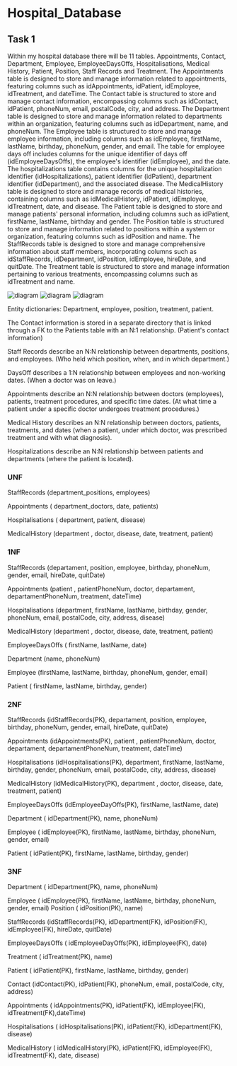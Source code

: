 # Hospital_Database

## Task 1

Within my hospital database there will be 11 tables. Appointments, Contact, Department, Employee, EmployeeDaysOffs, Hospitalisations, Medical History, Patient, Position, Staff Records and Treatment.
The Appointments table is designed to store and manage information related to appointments, featuring columns such as idAppointments, idPatient, idEmployee, idTreatment, and dateTime.
The Contact table is structured to store and manage contact information, encompassing columns such as idContact, idPatient, phoneNum, email, postalCode, city, and address.
The Department table is designed to store and manage information related to departments within an organization, featuring columns such as idDepartment, name, and phoneNum.
The Employee table is structured to store and manage employee information, including columns such as idEmployee, firstName, lastName, birthday, phoneNum, gender, and email.
The table for employee days off includes columns for the unique identifier of days off (idEmployeeDaysOffs), the employee's identifier (idEmployee), and the date.
The hospitalizations table contains columns for the unique hospitalization identifier (idHospitalizations), patient identifier (idPatient), department identifier (idDepartment), and the associated disease.
The MedicalHistory table is designed to store and manage records of medical histories, containing columns such as idMedicalHistory, idPatient, idEmployee, idTreatment, date, and disease.
The Patient table is designed to store and manage patients' personal information, including columns such as idPatient, firstName, lastName, birthday and gender.
The Position table is structured to store and manage information related to positions within a system or organization, featuring columns such as idPosition and name.
The StaffRecords table is designed to store and manage comprehensive information about staff members, incorporating columns such as idStaffRecords, idDepartment, idPosition, idEmployee, hireDate, and quitDate.
The Treatment table is structured to store and manage information pertaining to various treatments, encompassing columns such as idTreatment and name.

![diagram](diagrams/logical.png)
![diagram](diagrams/conceptual.png)
![diagram](diagrams/hospitalERR.png)

Entity dictionaries: Department, employee, position, treatment, patient.

The Contact information is stored in a separate directory that is linked through a FK to the Patients table with an N:1 relationship. (Patient's contact information)

Staff Records describe an N:N relationship between departments, positions, and employees. (Who held which position, when, and in which department.)

DaysOff describes a 1:N relationship between employees and non-working dates. (When a doctor was on leave.)

Appointments describe an N:N relationship between doctors (employees), patients, treatment procedures, and specific time dates. (At what time a patient under a specific doctor undergoes treatment procedures.)

Medical History describes an N:N relationship between doctors, patients, treatments, and dates (when a patient, under which doctor, was prescribed treatment and with what diagnosis).

Hospitalizations describe an N:N relationship between patients and departments (where the patient is located).

### UNF
StaffRecords (department_positions, employees)

Appointments ( department_doctors, date, patients)

Hospitalisations ( department, patient, disease)

MedicalHistory (department , doctor, disease, date,  treatment, patient)

### 1NF
StaffRecords (departament, position, employee, birthday, phoneNum, gender, email, hireDate, quitDate)

Appointments (patient , patientPhoneNum, doctor, departament, departamentPhoneNum, treatment, dateTime)

Hospitalisations (department, firstName, lastName, birthday, gender, phoneNum, email, postalCode, city, address,  disease)

MedicalHistory (department , doctor, disease, date,  treatment, patient)

EmployeeDaysOffs ( firstName, lastName, date)

Department (name, phoneNum)

Employee (firstName, lastName, birthday, phoneNum, gender, email)

Patient ( firstName, lastName, birthday, gender)

### 2NF
StaffRecords (idStaffRecords(PK), departament, position, employee, birthday, phoneNum, gender, email, hireDate, quitDate)

Appointments (idAppointments(PK), patient , patientPhoneNum, doctor, departament, departamentPhoneNum, treatment, dateTime)

Hospitalisations (idHospitalisations(PK), department, firstName, lastName, birthday, gender, phoneNum, email, postalCode, city, address,  disease)

MedicalHistory (idMedicalHistory(PK), department , doctor, disease, date,  treatment, patient)

EmployeeDaysOffs (idEmployeeDayOffs(PK),  firstName, lastName, date)

Department ( idDepartment(PK), name, phoneNum)

Employee ( idEmployee(PK), firstName, lastName, birthday, phoneNum, gender, email)

Patient ( idPatient(PK), firstName, lastName, birthday, gender)

### 3NF
Department ( idDepartment(PK), name, phoneNum)

Employee ( idEmployee(PK), firstName, lastName, birthday, phoneNum, gender, email)
Position ( idPosition(PK), name)

StaffRecords (idStaffRecords(PK), idDepartment(FK), idPosition(FK), idEmployee(FK), hireDate, quitDate)

EmployeeDaysOffs ( idEmployeeDayOffs(PK), idEmployee(FK), date)

Treatment ( idTreatment(PK), name)

Patient ( idPatient(PK), firstName, lastName, birthday, gender)

Contact (idContact(PK), idPatient(FK), phoneNum, email, postalCode, city, address)

Appointments ( idAppointments(PK), idPatient(FK), idEmployee(FK), idTreatment(FK),dateTime)

Hospitalisations ( idHospitalisations(PK), idPatient(FK), idDepartment(FK), disease)

MedicalHistory ( idMedicalHistory(PK), idPatient(FK), idEmployee(FK), idTreatment(FK), date, disease)



